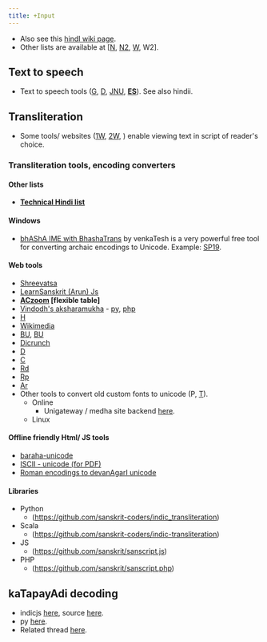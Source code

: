 ```yaml
---
title: +Input
---
```


- Also see this [hindI wiki page](http://hi.wikipedia.org/wiki/%E0%A4%B5%E0%A4%BF%E0%A4%95%E0%A4%BF%E0%A4%AA%E0%A5%80%E0%A4%A1%E0%A4%BF%E0%A4%AF%E0%A4%BE:%E0%A4%87%E0%A4%A3%E0%A5%8D%E0%A4%9F%E0%A4%B0%E0%A4%A8%E0%A5%87%E0%A4%9F_%E0%A4%AA%E0%A4%B0_%E0%A4%B9%E0%A4%BF%E0%A4%A8%E0%A5%8D%E0%A4%A6%E0%A5%80_%E0%A4%95%E0%A5%87_%E0%A4%B8%E0%A4%BE%E0%A4%A7%E0%A4%A8#Hindi_Text_to_Speech_.28_TTS_.29_and_Speech_to_Text_Tools).
- Other lists are available at \[[N](http://sanskritdocuments.org/processing_tools/), [N2](http://sanskritlinks.blogspot.com/2010_03_01_archive.html), [W](http://hi.wikipedia.org/wiki/Hindi_Computing_Resources_on_the_Internet#Hindi_Text_Analysis.2C_Text_Processing_and_Concordance), W2\].


## Text to speech
- Text to speech tools ([G](http://translate.google.com/#hi/en/%E0%A4%A4%E0%A4%A4%E0%A5%8B%20%E0%A4%B0%E0%A4%BE%E0%A4%B5%E0%A4%A3%E0%A4%A8%E0%A5%80%E0%A4%A4%E0%A4%BE%E0%A4%AF%E0%A4%BE%E0%A4%83%20%E0%A4%B8%E0%A5%80%E0%A4%A4%E0%A4%BE%E0%A4%AF%E0%A4%BE%E0%A4%83%20%E0%A4%B6%E0%A4%A4%E0%A5%8D%E0%A4%B0%E0%A5%81%E0%A4%95%E0%A4%B0%E0%A5%8D%E0%A4%B6%E0%A4%A8%E0%A4%83%20%E0%A5%A4%0A%E0%A4%87%E0%A4%AF%E0%A5%87%E0%A4%B7%20%E0%A4%AA%E0%A4%A6%E0%A4%AE%E0%A4%A8%E0%A5%8D%E0%A4%B5%E0%A5%87%E0%A4%B7%E0%A5%8D%E0%A4%9F%E0%A5%81%E0%A4%82%20%E0%A4%9A%E0%A4%BE%E0%A4%B0%E0%A4%A3%E0%A4%BE%E0%A4%9A%E0%A4%B0%E0%A4%BF%E0%A4%A4%E0%A5%87%20%E0%A4%AA%E0%A4%A5%E0%A4%BF%20%E0%A5%A4%E0%A5%A4), [D](http://dhvani.sourceforge.net/), [JNU](https://groups.google.com/forum/#!topic/sanskrit-programmers/q88i732oruU), [**ES**](http://sourceforge.net/projects/espeak/?source=typ_redirect)). See also hindii.


## Transliteration

- Some tools/ websites ([1W](http://sahityam.net/wiki/Main_Page), [2W](http://stotrasamhita.net/wiki/Main_Page), ) enable viewing text in script of reader's choice.

### Transliteration tools, encoding converters
#### Other lists
- **[Technical Hindi list](https://sites.google.com/site/technicalhindi/home/converters)**

#### Windows
- [bhAShA IME with BhashaTrans](https://sites.google.com/site/bhashaime/) by venkaTesh is a very powerful free tool for converting archaic encodings to Unicode. Example: [SP19](https://groups.google.com/forum/#!topic/sanskrit-programmers/n5cX1-NJLww). 

#### Web tools
- [Shreevatsa](http://shreevatsa.appspot.com/sanskrit/transliterate.html)
- [LearnSanskrit (Arun) Js](http://learnsanskrit.org/tools/sanscript)
- **[ACzoom](https://www.aczoom.com/itrans/online/) \[flexible table\]**
- [Vindodh's aksharamukha](http://www.virtualvinodh.com/aksaramukha) - [py](https://github.com/virtualvinodh/aksharamukha), [php](https://github.com/nareshv/aksharamukha)
- [H](http://sanskrit.uohyd.ac.in/scl/transliteration/)
- [Wikimedia](https://github.com/wikimedia/jquery.ime/)
- [BU](http://sanskrit1.ccv.brown.edu/tomcat/sl/TranscodeText), [BU](http://sanskrit1.ccv.brown.edu/Sanskrit/SanskritTransliterate/index2.html)
- [Dicrunch](http://www.granthamandira.com/diCrunch/diCrunch.php)
- [D](http://www.aai.uni-hamburg.de/indtib/INDOLIPI/Indolipi.htm)
- [C](http://sktutils.com/)
- [Rd](http://rishida.net/scripts/uniview/)
- [Rp](http://people.w3.org/rishida/scripts/pickers/devanagari/)
- [Ar](http://www.sanskrit-sanscrito.com.ar/en/essentials_software/index2_software.shtml)
- Other tools to convert old custom fonts to unicode (P, [T](http://hindi-store.tipsadda.com/2010/11/all-hindi-font-converters.html)).
  - Online
      - Unigateway / medha site backend [here](http://sourceforge.net/projects/unigateway/?source=typ_redirect).
  - Linux


#### Offline friendly Html/ JS tools
- [baraha-unicode](/fonts/tools/Baraha-to-Unicode-to-Baraha%20Converter01.htm)
- [ISCII - unicode (for PDF)](/fonts/tools/ISCII_to_Unicode_to_ISCII_Converter_16_(for_PDF_files).htm)
- [Roman encodings to devanAgarI unicode](/fonts/tools/Roman%20Encodings%20to%20Devanagari%20%20Converter_05.html)

#### Libraries
- Python
  - (https://github.com/sanskrit-coders/indic_transliteration)
- Scala
  - (https://github.com/sanskrit-coders/indic-transliteration)
- JS
  - (https://github.com/sanskrit/sanscript.js)
- PHP
  - (https://github.com/sanskrit/sanscript.php)

## kaTapayAdi decoding
- indicjs [here](http://indicjs.github.io/katapayadi/), source [here](https://github.com/indicjs/katapayadi).
- py [here](https://github.com/diadara/silpa-katapayadi-numbers).
- Related thread [here](https://groups.google.com/forum/#!searchin/sanskrit-programmers/katapayadi|sort:date/sanskrit-programmers/N7B_mbhe68M/up8kBxQpAAAJ).